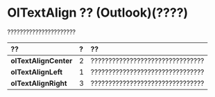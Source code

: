 
# OlTextAlign ?? (Outlook)(????)

??????????????????????



|**??**|**?**|**??**|
|:-----|:-----|:-----|
|**olTextAlignCenter**|2|????????????????????????????????|
|**olTextAlignLeft**|1|????????????????????????????????|
|**olTextAlignRight**|3|????????????????????????????????|
